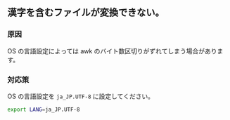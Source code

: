 ## 漢字を含むファイルが変換できない。

### 原因

OS の言語設定によっては awk のバイト数区切りがずれてしまう場合があります。

### 対応策

OS の言語設定を `ja_JP.UTF-8` に設定してください。

``` sh
export LANG=ja_JP.UTF-8
```
